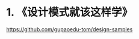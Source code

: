 # 1. 《设计模式就该这样学》

https://github.com/gupaoedu-tom/design-samples


















































































